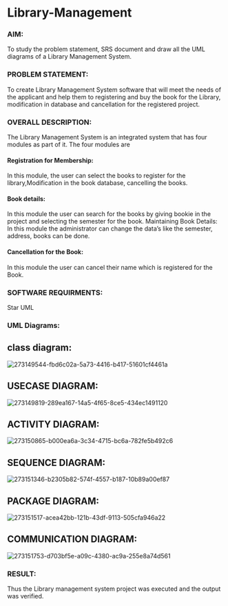 # Library-Management
### AIM:
To study the problem statement, SRS document and draw all the UML diagrams of a Library Management System.
### PROBLEM STATEMENT:
To create Library Management System software that will meet the needs of the applicant
and help them to registering and buy the book for the Library, modification in database and
cancellation for the registered project.
### OVERALL DESCRIPTION:
The Library Management System is an integrated system that has four modules as part of
it. The four modules are
#### Registration for Membership:
In this module, the user can select the books to register for the library,Modification in the book
database, cancelling the books.
#### Book details:
In this module the user can search for the books by giving bookie in the project and selecting
the semester for the book.
Maintaining Book Details:
In this module the administrator can change the data’s like the semester, address, books can be
done.
#### Cancellation for the Book:
In this module the user can cancel their name which is registered for the Book.
### SOFTWARE REQUIRMENTS:
Star UML
### UML Diagrams:
## class diagram:
![273149544-fbd6c02a-5a73-4416-b417-51601cf4461a](https://github.com/Yogeshvar005/Library-Management/assets/113497367/f0a41f37-6bd7-4dd0-a173-09eb0e9a0fae)
## USECASE DIAGRAM:
![273149819-289ea167-14a5-4f65-8ce5-434ec1491120](https://github.com/Yogeshvar005/Library-Management/assets/113497367/cf569e8a-c60d-4561-9d83-42cac2fa4cf0)
## ACTIVITY DIAGRAM:
![273150865-b000ea6a-3c34-4715-bc6a-782fe5b492c6](https://github.com/Yogeshvar005/Library-Management/assets/113497367/13f0a705-efc2-4bc9-a33a-0780b9ba2f57)
## SEQUENCE DIAGRAM:
![273151346-b2305b82-574f-4557-b187-10b89a00ef87](https://github.com/Yogeshvar005/Library-Management/assets/113497367/91ab1b4f-f90e-420c-9984-1e0e8ada1832)
## PACKAGE DIAGRAM:
![273151517-acea42bb-121b-43df-9113-505cfa946a22](https://github.com/Yogeshvar005/Library-Management/assets/113497367/2e2708ba-1d0f-408a-b865-af2abd2dbb31)
## COMMUNICATION DIAGRAM:
![273151753-d703bf5e-a09c-4380-ac9a-255e8a74d561](https://github.com/Yogeshvar005/Library-Management/assets/113497367/ebe30f40-6514-4b53-839a-4f2513d4a5ba)

### RESULT:
Thus the Library management system project was executed and the output was verified.

